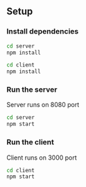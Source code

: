 ## Setup

### Install dependencies

```bash
cd server
npm install
```

```bash
cd client
npm install
```

### Run the server
Server runs on 8080 port
```bash
cd server
npm start
```

### Run the client
Client runs on 3000 port
```bash
cd client
npm start
```
